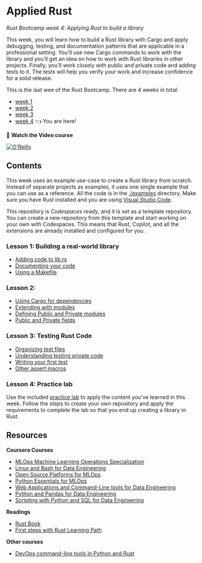# Applied Rust

_Rust Bootcamp week 4: Applying Rust to build a library_

This week, you will learn how to build a Rust library with Cargo and apply debugging, testing, and documentation patterns that are applicable in a professional setting. You'll use new Cargo commands to work with the library and you'll get an idea on how to work with Rust libraries in other projects. Finally, you'll work closely with public and private code and adding tests to it. The tests will help you verify your work and increase confidence for a solid release.

This is the last wee of the Rust Bootcamp. There are 4 weeks in total:

- [week 1](https://github.com/alfredodeza/rust-setup) 
- [week 2](https://github.com/alfredodeza/rust-fundamentals) 
- [week 3](https://github.com/alfredodeza/rust-structs-types-enums/)
- [week 4](https://github.com/alfredodeza/applied-rust) 👈 You are here!

🚀 **Watch the Video course**

[![O'Reilly](https://learning.oreilly.com/covers/urn:orm:video:28080717VIDEOPAIML/400w/)](https://s.deza.pe/zjo "Rust Bootcamp")

## Contents
This week uses an example use-case to create a Rust library from scratch. Instead of separate projects as examples, it uses one single example that you can use as a reference. All the code is in the [./examples](./examples) directory. Make sure you have Rust installed and you are using [Visual Studio Code](https://code.visualstudio.com/?WT.mc_id=academic-0000-alfredodeza).

This repository is *Codespaces ready*, and it is set as a template repository. You can create a new repository from this template and start working on your own with Codespaces. This means that Rust, Copilot, and all the extensions are already installed and configured for you.

### Lesson 1: Building a real-world library
- [Adding code to lib.rs](https://github.com/alfredodeza/applied-rust/blob/main/examples/cli-utils/src/lib.rs#L24)
- [Documenting your code](https://github.com/alfredodeza/applied-rust/blob/main/examples/cli-utils/src/lib.rs#L1-L23)
- [Using a Makefile](./examples/cli-utils/Makefile)

### Lesson 2:
- [Using Cargo for dependencies](./examples/cli-utils/Cargo.toml)
- [Extending with modules](./examples/cli-utils/src/config.rs)
- [Defining Public and Private modules](https://github.com/alfredodeza/applied-rust/blob/main/examples/cli-utils/src/lib.rs#L13-L14)
- [Public and Private fields](https://github.com/alfredodeza/applied-rust/blob/main/examples/cli-utils/src/config.rs#L15-L36)

### Lesson 3: Testing Rust Code
- [Organizing test files](./examples/cli-utils/tests)
- [Understanding testing private code](https://github.com/alfredodeza/applied-rust/blob/main/examples/cli-utils/src/lib.rs#L38-L61)
- [Writing your first test](./examples/cli-utils/tests/test_simple.rs)
- [Other assert macros](https://github.com/alfredodeza/applied-rust/blob/main/examples/cli-utils/src/lib.rs#L49)

### Lesson 4: Practice lab
Use the included [practice lab](./lab.md) to apply the content you've learned in this week. Follow the steps to create your own repository and apply the requirements to complete the lab so that you end up creating a library in Rust.

## Resources

**Coursera Courses**

- [MLOps Machine Learning Operations Specialization](https://www.coursera.org/specializations/mlops-machine-learning-duke)
- [Linux and Bash for Data Engineering](https://www.coursera.org/learn/linux-and-bash-for-data-engineering-duke)
- [Open Source Platforms for MLOps](https://www.coursera.org/learn/open-source-platforms-duke)
- [Python Essentials for MLOps](https://www.coursera.org/learn/python-essentials-mlops-duke)
- [Web Applications and Command-Line tools for Data Engineering](https://www.coursera.org/learn/web-app-command-line-tools-for-data-engineering-duke)
- [Python and Pandas for Data Engineering](https://www.coursera.org/learn/python-and-pandas-for-data-engineering-duke)
- [Scripting with Python and SQL for Data Engineering](https://www.coursera.org/learn/scripting-with-python-sql-for-data-engineering-duke)

**Readings**
- [Rust Book](https://doc.rust-lang.org/book/)
- [First steps with Rust Learning Path](https://learn.microsoft.com/training/paths/rust-first-steps/?WT.mc_id=academic-0000-alfredodeza)

**Other courses**
- [DevOps command-line tools in Python and Rust](https://learning.oreilly.com/videos/devops-command-line-tools/28037639VIDEOPAIML/)

